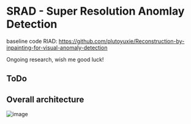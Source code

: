# SRAD - Super Resolution Anomlay Detection

baseline code RIAD: https://github.com/plutoyuxie/Reconstruction-by-inpainting-for-visual-anomaly-detection

Ongoing research, wish me good luck!

## ToDo




## Overall architecture
![image](https://github.com/wldnd9443/SRAD/assets/44831709/2f49df51-202f-46db-9df3-22de801d92c4)
